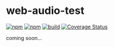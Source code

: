 # web-audio-test

[![npm](https://img.shields.io/npm/v/web-audio-test.svg)](https://www.npmjs.com/package/web-audio-test)
[![npm](https://img.shields.io/npm/dt/web-audio-test.svg)](https://www.npmjs.com/package/web-audio-test)
[![build](https://github.com/jazz-soft/web-audio-test/actions/workflows/build.yml/badge.svg)](https://github.com/jazz-soft/web-audio-test/actions)
[![Coverage Status](https://coveralls.io/repos/github/jazz-soft/web-audio-test/badge.svg?branch=main)](https://coveralls.io/github/jazz-soft/web-audio-test?branch=main)

coming soon...
